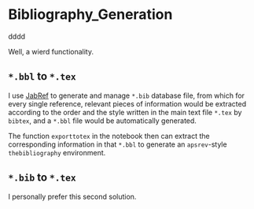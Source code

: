 # Bibliography_Generation
dddd

Well, a wierd functionality.

## `*.bbl` to `*.tex`

I use [JabRef](https://www.jabref.org/) to generate and manage `*.bib` database file, from which for every single reference, relevant pieces of information would be extracted according to the order and the style written in the main text file `*.tex` by `bibtex`, and a `*.bbl` file would be automatically generated.

The function `exporttotex` in the notebook then can extract the corresponding information in that `*.bbl` to generate an `apsrev`-style `thebibliography` environment.

## `*.bib` to `*.tex`

I personally prefer this second solution.
